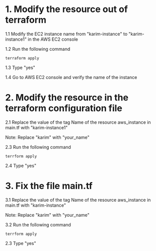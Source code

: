 # 1. Modify the resource out of terraform
1.1 Modify the EC2 instance name from "karim-instance" to "karim-instance1" in the AWS EC2 console

1.2 Run the following command
```
terraform apply
```
1.3 Type "yes"

1.4 Go to AWS EC2 console and verify the name of the instance

# 2. Modify the resource in the terraform configuration file
2.1 Replace the value of the tag Name of the resource aws_instance in main.tf with "karim-instance1"

Note: Replace "karim" with "your_name"

2.3 Run the following command
```
terrform apply
```
2.4 Type "yes"

# 3. Fix the file main.tf
3.1 Replace the value of the tag Name of the resource aws_instance in main.tf with "karim-instance"

Note: Replace "karim" with "your_name"

3.2 Run the following command
```
terrform apply
```
2.3 Type "yes"